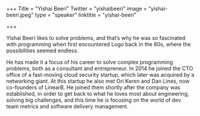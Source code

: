 +++
Title = "Yishai Beeri"
Twitter = "yishaibeeri"
image = "yishai-beeri.jpeg"
type = "speaker"
linktitle = "yishai-beeri"

+++

Yishai Beeri likes to solve problems, and that’s why he was so fascinated with programming when first encountered Logo back in the 80s, where the possibilities seemed endless.

He has made it a focus of his career to solve complex programming problems, both as a consultant and entrepreneur. In 2014 he joined the CTO office of a fast-moving cloud security startup, which later was acquired by a networking giant. At this startup he also met Ori Keren and Dan Lines, now co-founders of LinearB. He joined them shortly after the company was established, in order to get back to what he loves most about engineering, solving big challenges, and this time he is focusing on the world of dev team metrics and software delivery management.